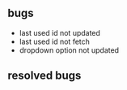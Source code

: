 ## bugs

- last used id not updated
- last used id not fetch
- dropdown option not updated

## resolved bugs